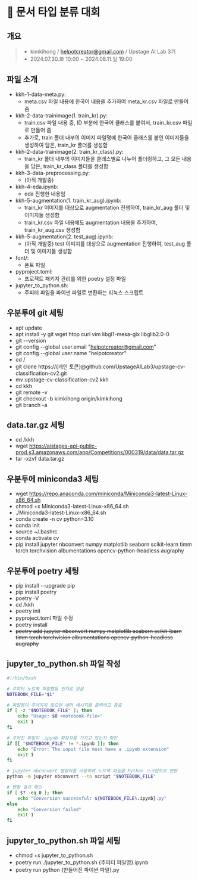 # 📜 문서 타입 분류 대회

## 개요

> - kimkihong / helpotcreator@gmail.com / Upstage AI Lab 3기
> - 2024.07.30.화 10:00 ~ 2024.08.11.일 19:00

## 파일 소개

- kkh-1-data-meta.py:
    - meta.csv 파일 내용에 한국어 내용을 추가하여 meta_kr.csv 파일로 만들어 줌
- kkh-2-data-trainimage(1. train_kr).py:
    - train.csv 파일 내용 중, ID 부분에 한국어 클래스를 붙여서, train_kr.csv 파일로 만들어 줌
    - 추가로, train 폴더 내부의 이미지 파일명에 한국어 클래스를 붙인 이미지들을 생성하여 담은, train_kr 폴더를 생성함
- kkh-2-data-trainimage(2. train_kr_class).py:
    - train_kr 폴더 내부의 이미지들을 클래스별로 나누어 폴더링하고, 그 모든 내용을 담은, train_kr_class 폴더를 생성함
- kkh-3-data-preprocessing.py:
    - (아직 개발중)
- kkh-4-eda.ipynb:
    - eda 진행한 내용임
- kkh-5-augmentation(1. train_kr_aug).ipynb:
    - train_kr 이미지를 대상으로 augmentation 진행하여, train_kr_aug 폴더 및 이미지들 생성함
    - train_kr.csv 파일 내용에도 augmentation 내용을 추가하여, train_kr_aug.csv 생성함
- kkh-5-augmentation(2. test_aug).ipynb:
    - (아직 개발중) test 이미지를 대상으로 augmentation 진행하여, test_aug 폴더 및 이미지들 생성함
- font/:
    - 폰트 파일
- pyproject.toml:
    - 프로젝트 패키지 관리를 위한 poetry 설정 파일
- jupyter_to_python.sh:
    - 주피터 파일을 파이썬 파일로 변환하는 리눅스 스크립트


## 우분투에 git 세팅

- apt update
- apt install -y git wget htop curl vim libgl1-mesa-glx libglib2.0-0
- git --version
- git config --global user.email "helpotcreator@gmail.com"
- git config --global user.name "helpotcreator"
- cd /
- git clone https://{개인 토큰}@github.com/UpstageAILab3/upstage-cv-classification-cv2.git
- mv upstage-cv-classification-cv2 kkh
- cd kkh
- git remote -v
- git checkout -b kimkihong origin/kimkihong
- git branch -a

## data.tar.gz 세팅

- cd /kkh
- wget https://aistages-api-public-prod.s3.amazonaws.com/app/Competitions/000319/data/data.tar.gz
- tar -xzvf data.tar.gz

## 우분투에 miniconda3 세팅

- wget https://repo.anaconda.com/miniconda/Miniconda3-latest-Linux-x86_64.sh
- chmod +x Miniconda3-latest-Linux-x86_64.sh
- ./Miniconda3-latest-Linux-x86_64.sh
- conda create -n cv python=3.10
- conda init
- source ~/.bashrc
- conda activate cv
- pip install jupyter nbconvert numpy matplotlib seaborn scikit-learn timm torch torchvision albumentations opencv-python-headless augraphy

## 우분투에 poetry 세팅

- pip install --upgrade pip
- pip install poetry
- poetry -V
- cd /kkh
- poetry init
- pyproject.toml 파일 수정
- poetry install
- ~~poetry add jupyter nbconvert numpy matplotlib seaborn scikit-learn timm torch torchvision albumentations opencv-python-headless augraphy~~

## jupyter_to_python.sh 파일 작성

```bash
#!/bin/bash

# 주피터 노트북 파일명을 인자로 받음
NOTEBOOK_FILE="$1"

# 파일명이 주어지지 않으면 에러 메시지를 출력하고 종료
if [ -z "$NOTEBOOK_FILE" ]; then
    echo "Usage: $0 <notebook-file>"
    exit 1
fi

# 주어진 파일이 .ipynb 확장자를 가지고 있는지 확인
if [[ "$NOTEBOOK_FILE" != *.ipynb ]]; then
    echo "Error: The input file must have a .ipynb extension"
    exit 1
fi

# jupyter nbconvert 명령어를 사용하여 노트북 파일을 Python 스크립트로 변환
python -m jupyter nbconvert --to script "$NOTEBOOK_FILE"

# 변환 결과 확인
if [ $? -eq 0 ]; then
    echo "Conversion successful: ${NOTEBOOK_FILE%.ipynb}.py"
else
    echo "Conversion failed"
    exit 1
fi
```

## jupyter_to_python.sh 파일 세팅

- chmod +x jupyter_to_python.sh
- poetry run ./jupyter_to_python.sh {주피터 파일명}.ipynb
- poetry run python {만들어진 파이썬 파일}.py